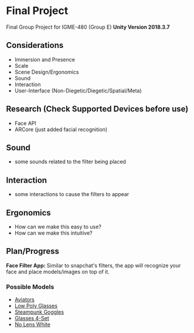 # <b>Final Project</b>
Final Group Project for IGME-480 (Group E)
<b>Unity Version 2018.3.7</b>

## <b>Considerations</b> 
- Immersion and Presence
- Scale
- Scene Design/Ergonomics
- Sound
- Interaction
- User-Interface (Non-Diegetic/Diegetic/Spatial/Meta)

## <b>Research</b> (Check Supported Devices before use)
- Face API
- ARCore (just added facial recognition)

## <b>Sound</b>
- some sounds related to the filter being placed

## <b>Interaction</b>
- some interactions to cause the filters to appear

## <b>Ergonomics</b> 
- How can we make this easy to use?
- How can we make this intuitive?

## <b>Plan/Progress</b>
<b>Face Filter App:</b> Similar to snapchat's filters, the app will recognize your face and place models/images on top of it.

### <b>Possible Models</b>
- <a href="https://poly.google.com/view/0Wsi-ygmiIX">Aviators</a>
- <a href="https://poly.google.com/view/9i5mmOwt7cu">Low Poly Glasses</a>
- <a href="https://poly.google.com/view/djeUHaLQK3t">Steampunk Goggles</a>
- <a href="https://poly.google.com/view/14ZGcuiRJ9d">Glasses 4-Set</a>
- <a href="https://poly.google.com/view/eJBwc389UFN">No Lens White</a>
